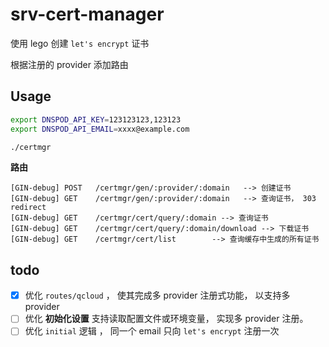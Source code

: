 # srv-cert-manager

使用 lego 创建 `let's encrypt` 证书

根据注册的 provider 添加路由
## Usage

```bash
export DNSPOD_API_KEY=123123123,123123
export DNSPOD_API_EMAIL=xxxx@example.com

./certmgr
```

**路由**

```
[GIN-debug] POST   /certmgr/gen/:provider/:domain   --> 创建证书
[GIN-debug] GET    /certmgr/gen/:provider/:domain   --> 查询证书， 303 redirect
[GIN-debug] GET    /certmgr/cert/query/:domain --> 查询证书
[GIN-debug] GET    /certmgr/cert/query/:domain/download --> 下载证书
[GIN-debug] GET    /certmgr/cert/list        --> 查询缓存中生成的所有证书
```


## todo

+ [x] 优化 `routes/qcloud` ， 使其完成多 provider 注册式功能， 以支持多 provider
+ [ ] 优化 **初始化设置** 支持读取配置文件或环境变量， 实现多 provider 注册。 
+ [ ] 优化 `initial` 逻辑 ， 同一个 email 只向 `let's encrypt` 注册一次